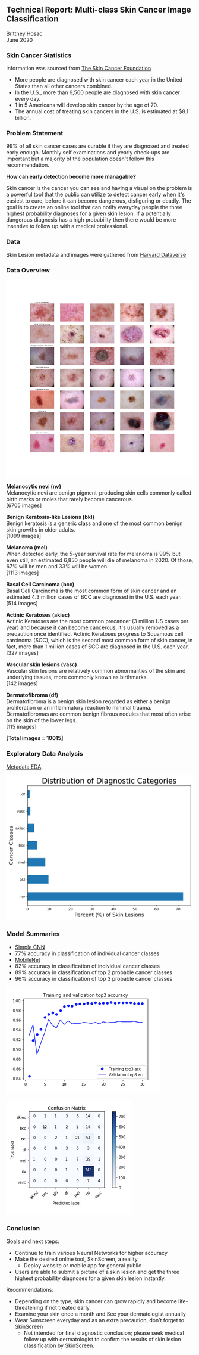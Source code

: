 ## Technical Report: Multi-class Skin Cancer Image Classification
Brittney Hosac<br>
June 2020

### Skin Cancer Statistics 
Information was sourced from [The Skin Cancer Foundation](https://www.skincancer.org/?gclid=CjwKCAjw5vz2BRAtEiwAbcVIL8mqF-E6D7wMD43ae4LYM1CludUDQgRf4h0RwJz7hGPlj8IALD_P8RoCwdkQAvD_BwE)
- More people are diagnosed with skin cancer each year in the United States than all other cancers combined. 
- In the U.S., more than 9,500 people are diagnosed with skin cancer every day. 
- 1 in 5 Americans will develop skin cancer by the age of 70.
- The annual cost of treating skin cancers in the U.S. is estimated at $8.1 billion.

### Problem Statement
 
99% of all skin cancer cases are curable if they are diagnosed and treated early enough. Monthly self examinations and yearly check-ups are important but a majority of the population doesn't follow this recommendation.

<b>How can early detection become more managable?</b>

Skin cancer is the cancer you can see and having a visual on the problem is a powerful tool that the public can utilize to detect cancer early when it's easiest to cure, before it can become dangerous, disfiguring or deadly. The goal is to create an online tool that can notify everyday people the three highest probability diagnoses for a given skin lesion. If a potentially dangerous diagnosis has a high probability then there would be more insentive to follow up with a medical professional.


### Data
Skin Lesion metadata and images were gathered from [Harvard Dataverse](https://dataverse.harvard.edu/dataset.xhtml?persistentId=doi:10.7910/DVN/DBW86T)<br>

### Data Overview

![Examples of Each Cancer Class](https://github.com/brithosac/Skin-Lesion-Analyser/blob/master/assets/category_samples.png)

<b>Melanocytic nevi (nv)</b><br>
Melanocytic nevi are benign pigment-producing skin cells commonly called birth marks or moles that rarely become cancerous.<br>
[6705 images]

<b>Benign Keratosis-like Lesions (bkl)</b><br>
Benign keratosis is a generic class and one of the most common benign skin growths in older adults.<br>
[1099 images]

<b>Melanoma (mel)</b><br>
When detected early, the 5-year survival rate for melanoma is 99% but even still, an estimated 6,850 people will die of melanoma in 2020. Of those, 67% will be men and 33% will be women.<br>
[1113 images]


<b>Basal Cell Carcinoma (bcc)</b><br>
Basal Cell Carcinoma is the most common form of skin cancer and an estimated 4.3 million cases of BCC are diagnosed in the U.S. each year.<br>
[514 images]

<b>Actinic Keratoses (akiec)</b><br>
Actinic Keratoses are the most common precancer (3 million US cases per year) and because it can become cancerous, it's usually removed as a precaution once identified. Actinic Keratoses progress to Squamous cell carcinoma (SCC), which is the second most common form of skin cancer, in fact, more than 1 million cases of SCC are diagnosed in the U.S. each year. <br>
[327 images]

<b>Vascular skin lesions (vasc)</b><br>
Vascular skin lesions are relatively common abnormalities of the skin and underlying tissues, more commonly known as birthmarks.<br>
[142 images]

<b>Dermatofibroma (df)</b><br>
Dermatofibroma is a benign skin lesion regarded as either a benign proliferation or an inflammatory reaction to minimal trauma. Dermatofibromas are common benign fibrous nodules that most often arise on the skin of the lower legs.<br>
[115 images]

<b>[Total images = 10015]</b>

### Exploratory Data Analysis
[Metadata EDA](https://github.com/brithosac/Skin-Lesion-Analyser/blob/master/code/01_Metadata_EDA.ipynb).


![Diagnostic Class Distribution](https://github.com/brithosac/Skin-Lesion-Analyser/blob/master/assets/Distribution%20of%20Diagnostic%20Categories.png)


### Model Summaries

- [Simple CNN](https://github.com/brithosac/Skin-Lesion-Analyser/blob/master/code/02-cnn-model.ipynb)
 - 77% accuracy in classification of individual cancer classes
- [MobileNet](https://github.com/brithosac/Skin-Lesion-Analyser/blob/master/code/03-mobilenet-cnn-model.ipynb)
 - 82% accuracy in classification of individual cancer classes
 - 89% accuracy in classification of top 2 probable cancer classes
 - 96% accuracy in classification of top 3 probable cancer classes

![Accuracy: True class within top 3 predicted classes](https://github.com/brithosac/Skin-Lesion-Analyser/blob/master/assets/top_three.png)

![Confusion Matrix](https://github.com/brithosac/Skin-Lesion-Analyser/blob/master/assets/confusion%20matrix.png)

### Conclusion

Goals and next steps:<br>
- Continue to train various Neural Networks for higher accuracy
- Make the desired online tool, SkinScreen, a reality
    - Deploy website or mobile app for general public
- Users are able to submit a picture of a skin lesion and get the three highest probability diagnoses for a given skin lesion instantly.

Recommendations:<br>
- Depending on the type, skin cancer can grow rapidly and become life-threatening if not treated early. 
- Examine your skin once a month and See your dermatologist annually
- Wear Sunscreen everyday and as an extra precaution, don’t forget to SkinScreen
    - Not intended for final diagnostic conclusion; please seek medical follow up with dermatologist to confirm the results of skin lesion classification by SkinScreen. 
